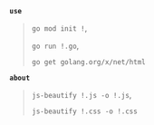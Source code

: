 **`use`**
> `go mod init !`,
> 
> `go run !.go`,
> 
> `go get golang.org/x/net/html`

**`about`**
> `js-beautify !.js -o !.js`,
>
> `js-beautify !.css -o !.css`
